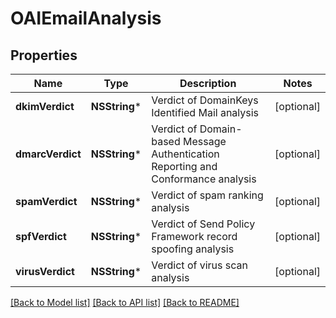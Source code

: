 # OAIEmailAnalysis

## Properties
Name | Type | Description | Notes
------------ | ------------- | ------------- | -------------
**dkimVerdict** | **NSString*** | Verdict of DomainKeys Identified Mail analysis | [optional] 
**dmarcVerdict** | **NSString*** | Verdict of Domain-based Message Authentication Reporting and Conformance analysis | [optional] 
**spamVerdict** | **NSString*** | Verdict of spam ranking analysis | [optional] 
**spfVerdict** | **NSString*** | Verdict of Send Policy Framework record spoofing analysis | [optional] 
**virusVerdict** | **NSString*** | Verdict of virus scan analysis | [optional] 

[[Back to Model list]](../README#documentation-for-models) [[Back to API list]](../README#documentation-for-api-endpoints) [[Back to README]](../README)


